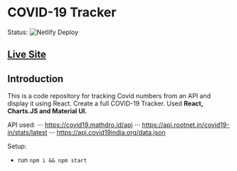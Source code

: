 # COVID-19 Tracker


Status: ![Netlify Deploy](https://github.com/adityagundecha/Covid-Tracker/workflows/Netlify%20Deploy/badge.svg)


## [Live Site](https://ag-covidtracker.netlify.app/ "Visit Website")

## Introduction
This is a code repository for tracking Covid numbers from an API and display it using React. 
Create a full COVID-19 Tracker. 
Used **React, Charts.JS and Material UI.**


API used: 
⋅⋅⋅ https://covid19.mathdro.id/api
⋅⋅⋅ https://api.rootnet.in/covid19-in/stats/latest
⋅⋅⋅ https://api.covid19india.org/data.json

Setup:
- run ```npm i && npm start```
